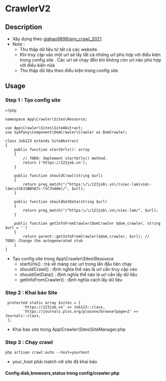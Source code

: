 # CrawlerV2

## Description

* Xây dựng theo <a href="https://gitlab.com/giahao9899/any_crawl_2021">giahao9899/any_crawl_2021</a>
* Note :
    * Thu thập dữ liệu từ tất cả các website.
    * Khi truy cập vào một url sẽ lấy tất cả những url phù hợp với điều kiện trong config site . Các url sẽ chạy đến khi
      không còn url nào phù hợp với điều kiện nữa
    * Thu thập dữ liệu theo điều kiện trong config site

## Usage

### Step 1 : Tạo config site

```phpt
<?php

namespace App\Crawler\Sites\Resource;

use App\Crawler\Sites\SiteAbstract;
use Symfony\Component\DomCrawler\Crawler as DomCrawler;

class Job123 extends SiteAbstract
{
    public function startUrls(): array
    {
        // TODO: Implement startUrls() method.
        return ['https://123job.vn'];
    }

    public function shouldCrawl(string $url)
    {
        return preg_match("/^https:\/\/123job\.vn\/(viec-lam|việc-làm|vi%E1%BB%87c-l%C3%A0m)/", $url);
    }

    public function shouldGetData(string $url)
    {
        return preg_match("/^https:\/\/123job\.vn\/viec-lam/", $url);
    }

    public function getInfoFromCrawler(DomCrawler $dom_crawler, string $url = '')
    {
        return parent::getInfoFromCrawler($dom_crawler, $url); // TODO: Change the autogenerated stub
    }
}
```

* Tạo config site trong App\Crawler\Sites\Resource
    * startUrls() : trả về mảng các url trong lần đầu tiên chạy
    * shouldCrawl() : định nghĩa thế nào là url cần truy cập vào
    * shouldGetData() : định nghĩa thế nào là url cần lấy dữ liệu
    * getInfoFromCrawler() : định nghĩa cách lấy dữ liệu

### Step 2 : Khai báo Site

```phpt
 protected static array $sites = [
        'https://123job.vn' => Job123::class,
        'https://journals.plos.org/plosone/browse?page=2' => Journals::class,
 ];
```

* Khai báo site trong App\Crawler\Sites\SiteManager.php

### Step 3 : Chạy crawl

```shell
php artisan crawl:auto --host=yourhost
```

* your_host phải match với site đã khai báo

#### Config disk,browsers,status trong config/crawler.php
